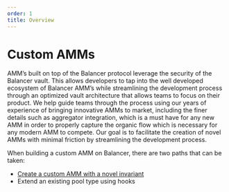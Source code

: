 ```yaml
---
order: 1
title: Overview
---
```


# Custom AMMs

AMM’s built on top of the Balancer protocol leverage the security of the Balancer vault. This allows developers to tap into the well developed ecosystem of Balancer AMM’s while streamlining the development process through an optimized vault architecture that allows teams to focus on their product.
We help guide teams through the process using our years of experience of bringing innovative AMMs to market, including the finer details such as aggregator integration, which is a must have for any new AMM in order to properly capture the organic flow which is necessary for any modern AMM to compete.
Our goal is to facilitate the creation of novel AMMs with minimal friction by streamlining the development process.

When building a custom AMM on Balancer, there are two paths that can be taken:
- [Create a custom AMM with a novel invariant](/concepts/guides/create-custom-amm-with-novel-invariant.html)
- Extend an existing pool type using hooks

